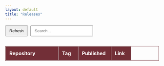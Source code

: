 ```yaml
---
layout: default
title: "Releases"
---
```


<style>
@media (min-width: 768px) {
  .page-content {
    max-width: 1200px !important;
    margin: 0 auto;
  }
}

.hero {
  background: #f4f8fa;
  padding: 1.5rem;
  border-radius: 8px;
  margin-bottom: 1.5rem;
  box-shadow: 0 2px 4px rgba(0,0,0,0.08);
}

.hero h1 {
  margin-top: 0;
  margin-bottom: 0.5rem;
}

.hero p {
  margin: 0;
  color: #666;
}
.table-container {
  margin-top: 1rem;
  overflow-x: auto;
}

table.releases-table {
  width: 100%;
  /* Enforce the column widths we specify below */
  table-layout: fixed; 
  border-collapse: collapse;
  margin-bottom: 1.5rem;
  border: 1px solid #722f37;
}

/* Adjust each column's width to your preference:
   - 1st column (Repository): 40%
   - 2nd column (Tag): 15%
   - 3rd column (Published): 25%
   - 4th column (Link): 15%
   Total = 90% (10% leftover for spacing) */
table.releases-table thead th:nth-child(1),
table.releases-table tbody td:nth-child(1) {
  width: 40%;
}
table.releases-table thead th:nth-child(2),
table.releases-table tbody td:nth-child(2) {
  width: 15%;
}
table.releases-table thead th:nth-child(3),
table.releases-table tbody td:nth-child(3) {
  width: 25%;
}
table.releases-table thead th:nth-child(4),
table.releases-table tbody td:nth-child(4) {
  width: 15%;
}

/* Borders and spacing */
table.releases-table th,
table.releases-table td {
  border: 1px solid #ccc;
  padding: 0.75rem;
  text-align: left;
  word-break: break-word; /* ensures long text wraps instead of overflowing */
  vertical-align: top;
}

table.releases-table thead {
  background-color: #722f37; /* a nice teal-ish color */
  color: #fff;
}

tr:hover {
  background: #f9f9f9;
}

.controls {
  display: flex;
  gap: 0.5rem;
  flex-wrap: wrap;
  margin-bottom: 1rem;
}
.controls button,
.controls input {
  padding: 0.5rem 0.75rem;
}
</style>

<div class="controls">
  <button id="refresh-btn" style="cursor:pointer;">Refresh</button>
  <input type="text" id="search-box" placeholder="Search..." />
  <span id="last-updated" style="margin-left:auto; color:#666;"></span>
</div>

<div class="table-container">
  <table class="releases-table" id="release-table">
    <thead>
      <tr>
        <th>Repository</th>
        <th>Tag</th>
        <th>Published</th>
        <th>Link</th>
      </tr>
    </thead>
    <tbody id="release-body">
      <!-- Populated by JS -->
    </tbody>
  </table>
</div>

<script>
let releases = [];

document.addEventListener("DOMContentLoaded", () => {
  document.getElementById("refresh-btn").addEventListener("click", loadReleases);
  document.getElementById("search-box").addEventListener("input", handleSearch);

  // Initial load
  loadReleases();
});

async function loadReleases() {
  try {
    const response = await fetch("./data/releases.json");
    if (!response.ok) {
      throw new Error(`HTTP ${response.status} - ${response.statusText}`);
    }
    const data = await response.json();

    if (data.last_fetched) {
      document.getElementById("last-updated").textContent = 
        "Last updated: " + data.last_fetched;
    }

    releases = data.releases || data;
    sortByDateDesc(releases);
    renderTable(releases);
  } catch (err) {
    const tbody = document.getElementById("release-body");
    tbody.innerHTML = `<tr><td colspan="4" style="color:red; font-weight:bold;">Error: ${err.message}</td></tr>`;
  }
}

function sortByDateDesc(arr) {
  arr.sort((a, b) => {
    const [dayA, monthA, yearA] = a.published_at.split("-").map(Number);
    const dateA = new Date(yearA, monthA - 1, dayA);

    const [dayB, monthB, yearB] = b.published_at.split("-").map(Number);
    const dateB = new Date(yearB, monthB - 1, dayB);

    return dateB - dateA; // newest first
  });
}

function renderTable(data) {
  const tbody = document.getElementById("release-body");
  tbody.innerHTML = "";

  data.forEach(item => {
    const row = document.createElement("tr");
    row.innerHTML = `
      <td>${item.owner}/${item.repo}</td>
      <td>${item.tag_name}</td>
      <td>${item.published_at}</td>
      <td><a href="${item.html_url}" target="_blank">View</a></td>
    `;
    tbody.appendChild(row);
  });
}

function handleSearch() {
  const query = document.getElementById("search-box").value.trim().toLowerCase();
  if (!query) {
    renderTable(releases);
    return;
  }
  const filtered = releases.filter(item => {
    const repoFull = (item.owner + "/" + item.repo).toLowerCase();
    const tag = item.tag_name.toLowerCase();
    return repoFull.includes(query) || tag.includes(query);
  });
  renderTable(filtered);
}
</script>
